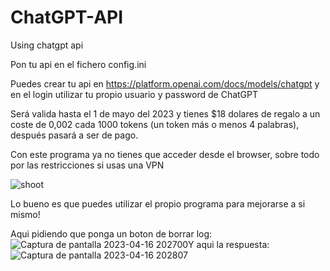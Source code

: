 # ChatGPT-API
Using chatgpt api

Pon tu api en el fichero config.ini

Puedes crear tu api en https://platform.openai.com/docs/models/chatgpt y en el login utilizar tu propio usuario y password de ChatGPT

Será valida hasta el 1 de mayo del 2023 y tienes $18 dolares de regalo
a un coste de 0,002 cada 1000 tokens (un token más o menos 4 palabras), después pasará a ser de pago.

Con este programa ya no tienes que acceder desde el browser, sobre todo por las restricciones si usas una VPN

![shoot](https://user-images.githubusercontent.com/2462238/232332722-abd83771-5bbd-4ca8-8939-847877586f1e.jpg)

Lo bueno es que puedes utilizar el propio programa para mejorarse a si mismo!

Aqui pidiendo que ponga un boton de borrar log:
![Captura de pantalla 2023-04-16 202700](https://user-images.githubusercontent.com/2462238/232333970-c31032f6-0774-4a3c-a655-5505aba4095c.jpg)Y aqui la respuesta:
![Captura de pantalla 2023-04-16 202807](https://user-images.githubusercontent.com/2462238/232334035-1d22023a-86da-4021-9d16-bad886bec1ad.jpg)
